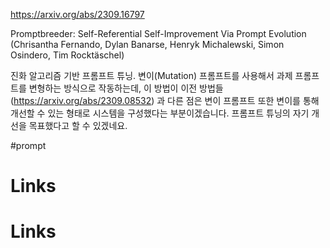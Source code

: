 https://arxiv.org/abs/2309.16797

Promptbreeder: Self-Referential Self-Improvement Via Prompt Evolution (Chrisantha Fernando, Dylan Banarse, Henryk Michalewski, Simon Osindero, Tim Rocktäschel)

진화 알고리즘 기반 프롬프트 튜닝. 변이(Mutation) 프롬프트를 사용해서 과제 프롬프트를 변형하는 방식으로 작동하는데, 이 방법이 이전 방법들 (https://arxiv.org/abs/2309.08532) 과 다른 점은 변이 프롬프트 또한 변이를 통해 개선할 수 있는 형태로 시스템을 구성했다는 부분이겠습니다. 프롬프트 튜닝의 자기 개선을 목표했다고 할 수 있겠네요.

#prompt

# Links

# Links

